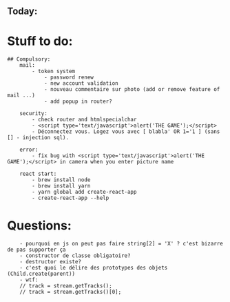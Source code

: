## Today:

# Stuff to do:
    ## Compulsory:
        mail:
            - token system
                - password renew
                - new account validation
                - nouveau commentaire sur photo (add or remove feature of mail ...)
                - add popup in router?
                
        security:
            - check router and htmlspecialchar
            - <script type='text/javascript'>alert('THE GAME');</script>
            - Déconnectez vous. Logez vous avec [ blabla' OR 1='1 ] (sans [] - injection sql).

        error:
            - fix bug with <script type='text/javascript'>alert('THE GAME');</script> in camera when you enter picture name

        react start:
            - brew install node
            - brew install yarn
            - yarn global add create-react-app
            - create-react-app --help



# Questions:
        - pourquoi en js on peut pas faire string[2] = 'X' ? c'est bizarre de pas supporter ça
        - constructor de classe obligatoire?
        - destructor existe?
        - c'est quoi le délire des prototypes des objets (Child.create(parent))
        - wtf:
        // track = stream.getTracks();
        // track = stream.getTracks()[0];
